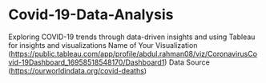 # Covid-19-Data-Analysis
Exploring COVID-19 trends through data-driven insights and using Tableau for insights and visualizations
Name of Your Visualization (https://public.tableau.com/app/profile/abdul.rahman08/viz/CoronavirusCovid-19Dashboard_16958518548170/Dashboard1)
Data Source (https://ourworldindata.org/covid-deaths)
